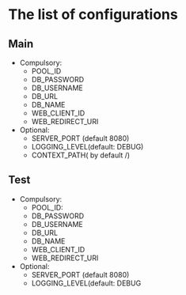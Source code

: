 # The list of configurations
## Main
- Compulsory:
    - POOL_ID
    - DB_PASSWORD
    - DB_USERNAME
    - DB_URL
    - DB_NAME
    - WEB_CLIENT_ID
    - WEB_REDIRECT_URI
- Optional:
  - SERVER_PORT (default 8080)
  - LOGGING_LEVEL(default: DEBUG)
  - CONTEXT_PATH( by default /)

## Test

- Compulsory:
    - POOL_ID:
    - DB_PASSWORD
    - DB_USERNAME
    - DB_URL
    - DB_NAME
    - WEB_CLIENT_ID
    - WEB_REDIRECT_URI
- Optional:
    - SERVER_PORT (default 8080)
    - LOGGING_LEVEL(default: DEBUG